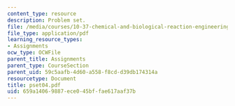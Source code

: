 ```yaml
---
content_type: resource
description: Problem set.
file: /media/courses/10-37-chemical-and-biological-reaction-engineering-spring-2007/659a14069887ece045bffae617aaf37b_pset04.pdf
file_type: application/pdf
learning_resource_types:
- Assignments
ocw_type: OCWFile
parent_title: Assignments
parent_type: CourseSection
parent_uid: 59c5aafb-4d60-a558-f8cd-d39db174314a
resourcetype: Document
title: pset04.pdf
uid: 659a1406-9887-ece0-45bf-fae617aaf37b
---
```

